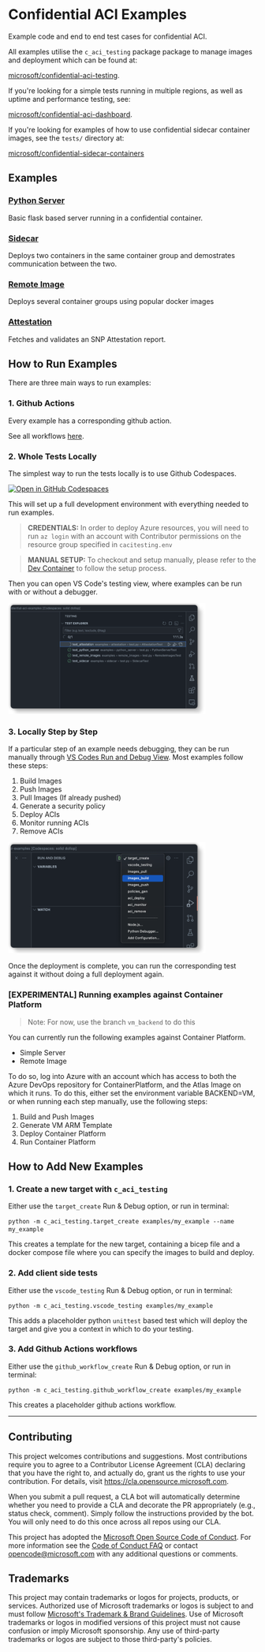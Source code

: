 # Confidential ACI Examples

Example code and end to end test cases for confidential ACI.

All examples utilise the `c_aci_testing` package package to manage images and deployment which can be found at:

[microsoft/confidential-aci-testing](https://github.com/microsoft/confidential-aci-testing).

If you're looking for a simple tests running in multiple regions, as well as uptime and performance testing, see:

[microsoft/confidential-aci-dashboard](https://github.com/microsoft/confidential-aci-dashboard).

If you're looking for examples of how to use confidential sidecar container images, see the `tests/` directory at:

[microsoft/confidential-sidecar-containers](https://github.com/microsoft/confidential-sidecar-containers)

## Examples

### [Python Server](examples/python_server/README.md)

Basic flask based server running in a confidential container.

### [Sidecar](examples/sidecar/README.md)

Deploys two containers in the same container group and demostrates communication between the two.

### [Remote Image](examples/remote_image/README.md)

Deploys several container groups using popular docker images

### [Attestation](examples/attestation/README.md)

Fetches and validates an SNP Attestation report.

## How to Run Examples

There are three main ways to run examples:

### 1. Github Actions

Every example has a corresponding github action.

See all workflows [here](https://github.com/microsoft/confidential-aci-examples/actions).

### 2. Whole Tests Locally

The simplest way to run the tests locally is to use Github Codespaces.

[![Open in GitHub Codespaces](https://github.com/codespaces/badge.svg)](https://github.com/codespaces/new?hide_repo_select=true&ref=main&repo=616412316&machine=standardLinux32gb&devcontainer_path=.devcontainer%2Fdevcontainer.json&location=WestEurope)

This will set up a full development environment with everything needed to run examples.

> **CREDENTIALS:** In order to deploy Azure resources, you will need to run `az login` with an account with Contributor permissions on the resource group specified in `cacitesting.env`

> **MANUAL SETUP:** To checkout and setup manually, please refer to the [Dev Container](.devcontainer/devcontainer.json) to follow the setup process.

Then you can open VS Code's testing view, where examples can be run with or without a debugger.

<img src="docs/testing_view.png" alt="VS Codes Testing View" width=400px>

### 3. Locally Step by Step

If a particular step of an example needs debugging, they can be run manually through [VS Codes Run and Debug View](https://code.visualstudio.com/docs/editor/debugging#_launch-configurations). Most examples follow these steps:

1. Build Images
2. Push Images
3. Pull Images (If already pushed)
4. Generate a security policy
5. Deploy ACIs
6. Monitor running ACIs
7. Remove ACIs

<img src="docs/debug_view.png" alt="VS Codes Testing View" width=400px>

Once the deployment is complete, you can run the corresponding test against it without doing a full deployment again.

### [EXPERIMENTAL] Running examples against Container Platform

> Note: For now, use the branch `vm_backend` to do this

You can currently run the following examples against Container Platform.

- Simple Server
- Remote Image

To do so, log into Azure with an account which has access to both the Azure DevOps repository for ContainerPlatform, and the Atlas Image on which it runs. To do this, either set the environment variable BACKEND=VM, or when running each step manually, use the following steps:

1. Build and Push Images
2. Generate VM ARM Template
3. Deploy Container Platform
4. Run Container Platform

## How to Add New Examples

### 1. Create a new target with `c_aci_testing`

Either use the `target_create` Run & Debug option, or run in terminal:

```
python -m c_aci_testing.target_create examples/my_example --name my_example
```

This creates a template for the new target, containing a bicep file and a docker compose file where you can specify the images to build and deploy.

### 2. Add client side tests

Either use the `vscode_testing` Run & Debug option, or run in terminal:

```
python -m c_aci_testing.vscode_testing examples/my_example
```

This adds a placeholder python `unittest` based test which will deploy the target and give you a context in which to do your testing.

### 3. Add Github Actions workflows

Either use the `github_workflow_create` Run & Debug option, or run in terminal:

```
python -m c_aci_testing.github_workflow_create examples/my_example
```

This creates a placeholder github actions workflow.

---

## Contributing

This project welcomes contributions and suggestions. Most contributions require you to agree to a
Contributor License Agreement (CLA) declaring that you have the right to, and actually do, grant us
the rights to use your contribution. For details, visit https://cla.opensource.microsoft.com.

When you submit a pull request, a CLA bot will automatically determine whether you need to provide
a CLA and decorate the PR appropriately (e.g., status check, comment). Simply follow the instructions
provided by the bot. You will only need to do this once across all repos using our CLA.

This project has adopted the [Microsoft Open Source Code of Conduct](https://opensource.microsoft.com/codeofconduct/).
For more information see the [Code of Conduct FAQ](https://opensource.microsoft.com/codeofconduct/faq/) or
contact [opencode@microsoft.com](mailto:opencode@microsoft.com) with any additional questions or comments.

## Trademarks

This project may contain trademarks or logos for projects, products, or services. Authorized use of Microsoft
trademarks or logos is subject to and must follow
[Microsoft's Trademark & Brand Guidelines](https://www.microsoft.com/en-us/legal/intellectualproperty/trademarks/usage/general).
Use of Microsoft trademarks or logos in modified versions of this project must not cause confusion or imply Microsoft sponsorship.
Any use of third-party trademarks or logos are subject to those third-party's policies.
